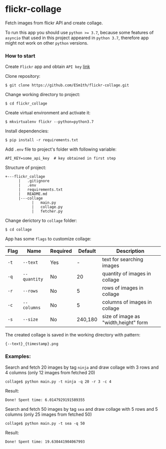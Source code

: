 # flickr-collage
Fetch images from flickr API and create collage.

To run this app you should use `python >= 3.7`, because some features of `asyncio` that used in this project appeared in `python 3.7`, therefore app might not work on other `python` versions.

### How to start
Create `Flickr` app and obtain `API key`  [link](https://www.flickr.com/services/apps/create/apply/)

Clone repository:
```
$ git clone https://github.com/ESm1th/flickr-collage.git
```

Change working directory to project:
```
$ cd flickr_collage
```

Create virtual environment and activate it:
```
$ mkvirtualenv flickr --python=python3.7
```

Install dependencies:
```
$ pip install -r requirements.txt
```

Add `.env` file to project's folder with following variable:
```
API_KEY=some_api_key  # key obtained in first step
```

Structure of project:
```
+---flickr_collage
      |   .gitignore
      |   .env
      |   requirements.txt
      |   README.md
      |---collage
            |   main.py
            |   collage.py
            |   fetcher.py
```

Change derictory to `collage` folder:
```
$ cd collage
```

App has some `flags` to customize collage:

**Flag**|**Name**|**Required**|**Default**|**Description**
--------|--------|------------|-----------|---------------
`-t`|`--text`|Yes|-|text for searching images
`-q`|`--quantity`|No|20|quantity of images in collage
`-r`|`--rows`|No|5|rows of images in collage
`-c`|`--columns`|No|5|columns of images in collage
`-s`|`--size`|No|240,180|size of image as "width,height" form

The created collage is saved in the working directory with pattern:
```
{--text}_{timestamp}.png
```

### Examples:

Search and fetch 20 images by tag `ninja` and draw collage with 3 rows and 4 columns (only 12 images from fetched 20)
```
collage$ python main.py -t ninja -q 20 -r 3 -c 4
```
Result:
```
Done! Spent time: 6.0147929191589355
```
Search and fetch 50 images by tag `sea` and draw collage with 5 rows and 5 columns (only 25 images from fetched 50)
```
collage$ python main.py -t sea -q 50
```
Result:
```
Done! Spent time: 19.630441904067993      
```
